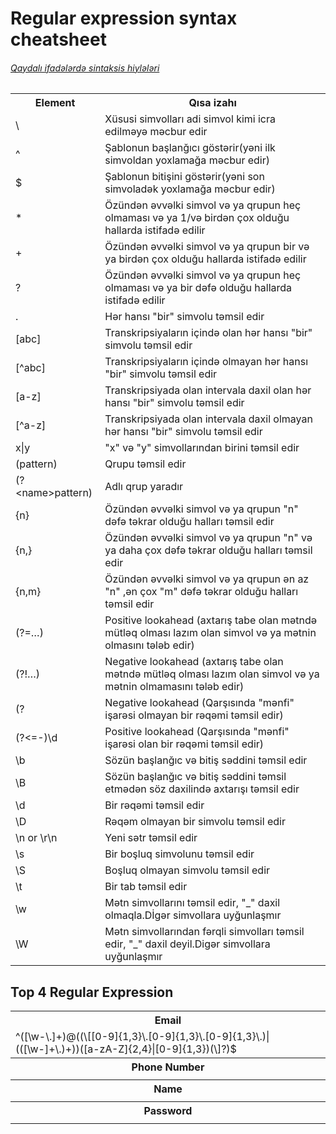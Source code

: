 # Regular expression syntax cheatsheet
###### [Qaydalı ifadələrdə sintaksis hiylələri](https://regexr.com/)

<table style="width: 100%">
<tbody>
<tr>
<th>Element</th>
<th>Qısa izahı</th>
</tr>
<tr>
<td>\</td>
<td>Xüsusi simvolları adi simvol kimi icra edilməyə məcbur edir</td>
</tr>
<tr>
<td>^</td>
<td>Şablonun başlanğıcı göstərir(yəni ilk simvoldan yoxlamağa məcbur edir)</td>
</tr>
<tr>
<td>$</td>
<td>Şablonun bitişini göstərir(yəni son simvoladək yoxlamağa məcbur edir)</td>
</tr>
<tr>
<td>*</td>
<td>Özündən əvvəlki simvol və ya qrupun heç olmaması və ya 1/və birdən çox olduğu hallarda istifadə edilir</td>
</tr>
<tr>
<td>+</td>
<td>Özündən əvvəlki simvol və ya qrupun bir və ya birdən çox olduğu hallarda istifadə edilir</td>
</tr>
<tr>
<td>?</td>
<td>Özündən əvvəlki simvol və ya qrupun heç olmaması və ya bir dəfə olduğu hallarda istifadə edilir</td>
</tr>
<tr>
<td>.</td>
<td>Hər hansı "bir" simvolu təmsil edir</td>
</tr>
<tr>
<td>[abc]</td>
<td>Transkripsiyaların içində olan hər hansı "bir" simvolu təmsil edir</td>
</tr>
<tr>
<td>[^abc]</td>
<td>Transkripsiyaların içində olmayan hər hansı "bir" simvolu təmsil edir</td>
</tr>
<tr>
<td>[a-z]</td>
<td>Transkripsiyada olan intervala daxil olan hər hansı "bir" simvolu təmsil edir</td>
</tr>
<tr>
<td>[^a-z]</td>
<td>Transkripsiyada olan intervala daxil olmayan hər hansı "bir" simvolu təmsil edir</td>
</tr>
<tr>
<td>x|y</td>
<td>"x" və "y" simvollarından birini təmsil edir </td>
</tr>
<tr>
<td>(pattern)</td>
<td>Qrupu təmsil edir</td>
</tr>
<tr>
<td>(?&lt;name&gt;pattern)</td>
<td>Adlı qrup yaradır</td>
</tr>
<tr>
<td>{n}</td>
<td>Özündən əvvəlki simvol və ya qrupun "n" dəfə təkrar olduğu halları təmsil edir</td>
</tr>
<tr>
<td>{n,}</td>
<td>Özündən əvvəlki simvol və ya qrupun "n" və ya daha çox dəfə təkrar olduğu halları təmsil edir</td>
</tr>
<tr>
<td>{n,m}</td>
<td>Özündən əvvəlki simvol və ya qrupun ən az "n" ,ən çox "m" dəfə təkrar olduğu halları təmsil edir</td>
</tr>
<tr>
<td>(?=…)</td>
<td>Positive lookahead (axtarış tabe olan mətndə mütləq olması lazım olan simvol və ya mətnin olmasını tələb edir)</td>
</tr>
<tr>
<td>(?!…)</td>
<td>Negative lookahead (axtarış tabe olan mətndə mütləq olması lazım olan simvol və ya mətnin olmamasını tələb edir)</td>
</tr>
<tr>
<td>(?<!-)\d</td>
<td>Negative lookahead (Qarşısında "mənfi" işarəsi olmayan bir rəqəmi təmsil edir)</td>
</tr>
<tr>
<td>(?<=-)\d</td>
<td>Positive lookahead (Qarşısında "mənfi" işarəsi olan bir rəqəmi təmsil edir)</td>
</tr>
<tr>
<td>\b</td>
<td>Sözün başlanğıc və bitiş səddini təmsil edir</td>
</tr>
<tr>
<td>\B</td>
<td>Sözün başlanğıc və bitiş səddini təmsil etmədən söz daxilində axtarışı təmsil edir</td>
</tr>
<tr>
<td>\d</td>
<td>Bir rəqəmi təmsil edir</td>
</tr>
<tr>
<td>\D</td>
<td>Rəqəm olmayan bir simvolu təmsil edir</td>
</tr>
<tr>
<td>\n  or \r\n</td>
<td>Yeni sətr təmsil edir</td>
</tr>
<tr>
<td>\s</td>
<td>Bir boşluq simvolunu təmsil edir</td>
</tr>
<tr>
<td>\S</td>
<td>Boşluq olmayan simvolu təmsil edir</td>
</tr>
<tr>
<td>\t</td>
<td>Bir tab təmsil edir</td>
</tr>
<tr>
<td>\w</td>
<td>Mətn simvollarını təmsil edir, "_" daxil olmaqla.Dİgər simvollara uyğunlaşmır</td>
</tr>
<tr>
<td>\W</td>
<td>Mətn simvollarından fərqli simvolları təmsil edir, "_" daxil deyil.Digər simvollara uyğunlaşmır</td>
</tr>
</tbody>
</table>



<h2>Top 4 Regular Expression</h2>
<table style="width: 100%">
    <tbody>
        <tr><th>Email</th></tr>
        <tr><td>^([\w-\.]+)@((\[[0-9]{1,3}\.[0-9]{1,3}\.[0-9]{1,3}\.)|(([\w-]+\.)+))([a-zA-Z]{2,4}|[0-9]{1,3})(\]?)$</td></tr>
        <tr><th>Phone Number</th></tr>
        <tr><td></td></tr>
        <tr><th>Name</th></tr>
        <tr><td></td></tr>
        <tr><th>Password</th></tr>
        <tr><td></td></tr>
    </tbody>
</table>